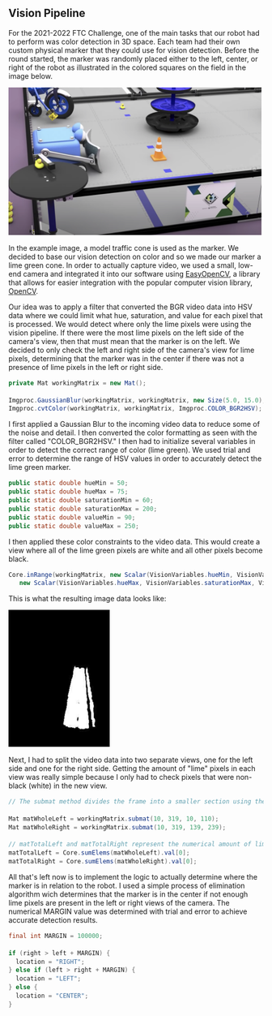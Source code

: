 ## Vision Pipeline

For the 2021-2022 FTC Challenge, one of the main tasks that our robot had to perform was color detection in 3D space.
Each team had their own custom physical marker that they could use for vision detection. Before the round started, the marker was randomly placed either to the left, center, or right of the robot as illustrated in the colored squares on the field in the image below.
<p align="left">
  <img src="./Media/GameMarker.png" alt="Game Marker" width="500">
</p>


In the example image, a model traffic cone is used as the marker. We decided to base our vision detection on color and so we made our marker a lime green cone. In order to actually capture video, we used a small, low-end camera and integrated it into our software using [EasyOpenCV](https://github.com/OpenFTC/EasyOpenCV), a library that allows for easier integration with the popular computer vision library, [OpenCV](https://opencv.org/). 

Our idea was to apply a filter that converted the BGR video data into HSV data where we could limit what hue, saturation, and value for each pixel that is processed. We would detect where only the lime pixels were using the vision pipeline. If there were the most lime pixels on the left side of the camera's view, then that must mean that the marker is on the left. We decided to only check the left and right side of the camera's view for lime pixels, determining that the marker was in the center if there was not a presence of lime pixels in the left or right side.


```java
private Mat workingMatrix = new Mat();

Imgproc.GaussianBlur(workingMatrix, workingMatrix, new Size(5.0, 15.0), 0.00);
Imgproc.cvtColor(workingMatrix, workingMatrix, Imgproc.COLOR_BGR2HSV);
```

I first applied a Gaussian Blur to the incoming video data to reduce some of the noise and detail. I then converted the color formatting as seen with the 
filter called "COLOR_BGR2HSV." I then had to initialize several variables in order to detect the correct range of color (lime green). We used trial and error to determine the range of HSV values in order to accurately detect the lime green marker.

```java
public static double hueMin = 50;
public static double hueMax = 75;
public static double saturationMin = 60;
public static double saturationMax = 200;
public static double valueMin = 90;
public static double valueMax = 250;
```
I then applied these color constraints to the video data. This would create a view where all of the lime green pixels are white and all other pixels become black. 
```java
Core.inRange(workingMatrix, new Scalar(VisionVariables.hueMin, VisionVariables.saturationMin, VisionVariables.valueMin),
   new Scalar(VisionVariables.hueMax, VisionVariables.saturationMax, VisionVariables.valueMax), workingMatrix);
```
This is what the resulting image data looks like:
<p align="left">
  <img src="./Media/FilteredImage.png" alt="Filtered Image Output" width="200">
</p>

Next, I had to split the video data into two separate views, one for the left side and one for the right side. Getting the amount of "lime" pixels in each view was really simple because I only had to check pixels that were non-black (white) in the new view.
```java
// The submat method divides the frame into a smaller section using the paramters (rowStart, rowEnd, colStart, colEnd)

Mat matWholeLeft = workingMatrix.submat(10, 319, 10, 110);
Mat matWholeRight = workingMatrix.submat(10, 319, 139, 239);

// matTotalLeft and matTotalRight represent the numerical amount of lime pixels in each side of the camera's view
matTotalLeft = Core.sumElems(matWholeLeft).val[0];
matTotalRight = Core.sumElems(matWholeRight).val[0];

```
All that's left now is to implement the logic to actually determine where the marker is in relation to the robot. I used a simple process of elimination 
algorithm wich determines that the marker is in the center if not enough lime pixels are present in the left or right views of the camera. The numerical MARGIN value was determined with trial and error to achieve accurate detection results.
```java
final int MARGIN = 100000;

if (right > left + MARGIN) {
  location = "RIGHT";
} else if (left > right + MARGIN) {
  location = "LEFT";
} else {
  location = "CENTER";
}

```
